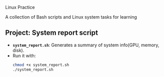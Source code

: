 Linux Practice

A collection of Bash scripts and Linux system tasks for learning

## Project: System report script
- **`system_report.sh`**: Generates a summary of system info(GPU, memory, disk).
- Run it with: 
  ```bash
  chmod +x system_report.sh
  ./system_report.sh

